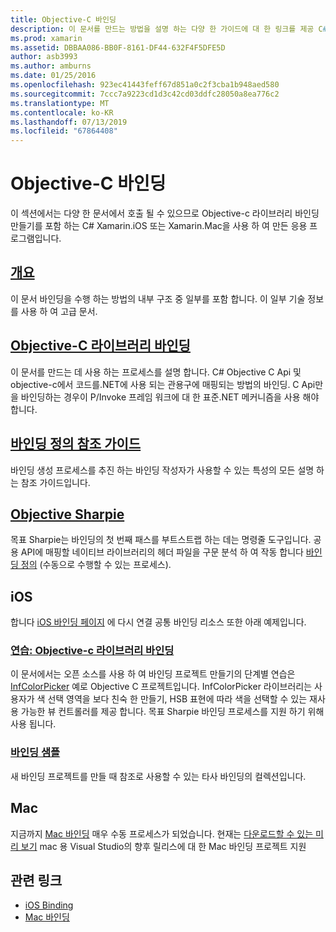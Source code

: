 ```yaml
---
title: Objective-C 바인딩
description: 이 문서를 만드는 방법을 설명 하는 다양 한 가이드에 대 한 링크를 제공 C# 에 대 한 바인딩을 Objective-c 코드를 개발자가 Xamarin 응용 프로그램에서 기본 제공 라이브러리를 사용할 수 있도록 합니다.
ms.prod: xamarin
ms.assetid: DBBAA086-BB0F-8161-DF44-632F4F5DFE5D
author: asb3993
ms.author: amburns
ms.date: 01/25/2016
ms.openlocfilehash: 923ec41443feff67d851a0c2f3cba1b948aed580
ms.sourcegitcommit: 7ccc7a9223cd1d3c42cd03ddfc28050a8ea776c2
ms.translationtype: MT
ms.contentlocale: ko-KR
ms.lasthandoff: 07/13/2019
ms.locfileid: "67864408"
---
```

# <a name="binding-objective-c"></a>Objective-C 바인딩

이 섹션에서는 다양 한 문서에서 호출 될 수 있으므로 Objective-c 라이브러리 바인딩 만들기를 포함 하는 C# Xamarin.iOS 또는 Xamarin.Mac을 사용 하 여 만든 응용 프로그램입니다.

## <a name="overviewcross-platformmaciosbindingoverviewmd"></a>[개요](~/cross-platform/macios/binding/overview.md)

이 문서 바인딩을 수행 하는 방법의 내부 구조 중 일부를 포함 합니다. 이 일부 기술 정보를 사용 하 여 고급 문서.

## <a name="binding-objective-c-librariescross-platformmaciosbindingobjective-c-librariesmd"></a>[Objective-C 라이브러리 바인딩](~/cross-platform/macios/binding/objective-c-libraries.md)

이 문서를 만드는 데 사용 하는 프로세스를 설명 합니다. C# Objective C Api 및 objective-c에서 코드를.NET에 사용 되는 관용구에 매핑되는 방법의 바인딩.
C Api만을 바인딩하는 경우이 P/Invoke 프레임 워크에 대 한 표준.NET 메커니즘을 사용 해야 합니다.

## <a name="binding-definition-reference-guidecross-platformmaciosbindingbinding-types-referencemd"></a>[바인딩 정의 참조 가이드](~/cross-platform/macios/binding/binding-types-reference.md)

바인딩 생성 프로세스를 추진 하는 바인딩 작성자가 사용할 수 있는 특성의 모든 설명 하는 참조 가이드입니다.


## <a name="objective-sharpiecross-platformmaciosbindingobjective-sharpieindexmd"></a>[Objective Sharpie](~/cross-platform/macios/binding/objective-sharpie/index.md)

목표 Sharpie는 바인딩의 첫 번째 패스를 부트스트랩 하는 데는 명령줄 도구입니다. 공용 API에 매핑할 네이티브 라이브러리의 헤더 파일을 구문 분석 하 여 작동 합니다 [바인딩 정의](~/cross-platform/macios/binding/objective-c-libraries.md) (수동으로 수행할 수 있는 프로세스).

## <a name="ios"></a>iOS

합니다 [iOS 바인딩 페이지](~/ios/platform/binding-objective-c/index.md) 에 다시 연결 공통 바인딩 리소스 또한 아래 예제입니다.

### <a name="walkthrough-binding-an-objective-c-libraryiosplatformbinding-objective-cwalkthroughmd"></a>[연습: Objective-c 라이브러리 바인딩](~/ios/platform/binding-objective-c/walkthrough.md)

이 문서에서는 오픈 소스를 사용 하 여 바인딩 프로젝트 만들기의 단계별 연습은 [InfColorPicker](https://github.com/InfinitApps/InfColorPicker) 예로 Objective C 프로젝트입니다. InfColorPicker 라이브러리는 사용자가 색 선택 영역을 보다 친숙 한 만들기, HSB 표현에 따라 색을 선택할 수 있는 재사용 가능한 뷰 컨트롤러를 제공 합니다. 목표 Sharpie 바인딩 프로세스를 지원 하기 위해 사용 됩니다.

### <a name="binding-sampleshttpsgithubcommonomonotouch-bindings"></a>[바인딩 샘플](https://github.com/mono/monotouch-bindings)

새 바인딩 프로젝트를 만들 때 참조로 사용할 수 있는 타사 바인딩의 컬렉션입니다.

## <a name="mac"></a>Mac

지금까지 [Mac 바인딩](~/mac/platform/binding.md) 매우 수동 프로세스가 되었습니다. 현재는 [다운로드할 수 있는 미리 보기](https://forums.xamarin.com/discussion/59760/xamarin-mac-binding-project-preview) mac 용 Visual Studio의 향후 릴리스에 대 한 Mac 바인딩 프로젝트 지원

## <a name="related-links"></a>관련 링크

- [iOS Binding](~/ios/platform/binding-objective-c/index.md)
- [Mac 바인딩](~/mac/platform/binding.md)
